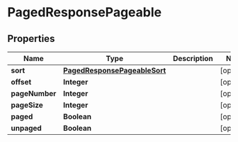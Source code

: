 

# PagedResponsePageable

## Properties

Name | Type | Description | Notes
------------ | ------------- | ------------- | -------------
**sort** | [**PagedResponsePageableSort**](PagedResponsePageableSort.md) |  |  [optional]
**offset** | **Integer** |  |  [optional]
**pageNumber** | **Integer** |  |  [optional]
**pageSize** | **Integer** |  |  [optional]
**paged** | **Boolean** |  |  [optional]
**unpaged** | **Boolean** |  |  [optional]



